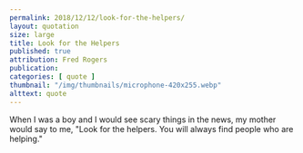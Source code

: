 ```yaml
---
permalink: 2018/12/12/look-for-the-helpers/
layout: quotation
size: large
title: Look for the Helpers
published: true
attribution: Fred Rogers
publication: 
categories: [ quote ]
thumbnail: "/img/thumbnails/microphone-420x255.webp"
alttext: quote
---
```


When I was a boy and I would see scary things in the news, my mother would 
say to me, "Look for the helpers. You will always find people who are helping."
